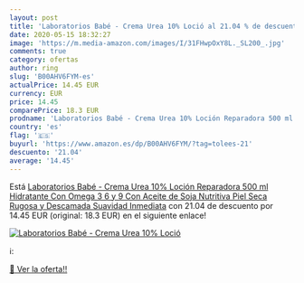 ```yaml
---
layout: post
title: 'Laboratorios Babé - Crema Urea 10% Loció al 21.04 % de descuento'
date: 2020-05-15 18:32:27
image: 'https://m.media-amazon.com/images/I/31FHwpOxY8L._SL200_.jpg'
comments: true
category: ofertas
author: ring
slug: 'B00AHV6FYM-es'
actualPrice: 14.45 EUR
currency: EUR
price: 14.45
comparePrice: 18.3 EUR
prodname: 'Laboratorios Babé - Crema Urea 10% Loción Reparadora 500 ml  Hidratante  Con Omega 3  6 y 9  Con Aceite de Soja  Nutritiva  Piel Seca  Rugosa y Descamada  Suavidad Inmediata'
country: 'es'
flag: '🇪🇸'
buyurl: 'https://www.amazon.es/dp/B00AHV6FYM/?tag=tolees-21'
descuento: '21.04'
average: '14.45'
---
```


Está [Laboratorios Babé - Crema Urea 10% Loción Reparadora 500 ml  Hidratante  Con Omega 3  6 y 9  Con Aceite de Soja  Nutritiva  Piel Seca  Rugosa y Descamada  Suavidad Inmediata](https://www.amazon.es/dp/B00AHV6FYM/?tag=tolees-21) con 21.04 de descuento por 14.45 EUR (original: 18.3 EUR) en el siguiente enlace!

[![Laboratorios Babé - Crema Urea 10% Loció](https://m.media-amazon.com/images/I/31FHwpOxY8L._SL200_.jpg)](https://www.amazon.es/dp/B00AHV6FYM/?tag=tolees-21)

ℹ️:


[🛒 Ver la oferta!!](https://www.amazon.es/dp/B00AHV6FYM/?tag=tolees-21)
